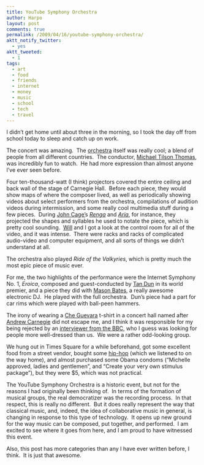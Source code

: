 ```yaml
---
title: YouTube Symphony Orchestra
author: Harpo
layout: post
comments: true
permalink: /2009/04/16/youtube-symphony-orchestra/
aktt_notify_twitter:
  - yes
aktt_tweeted:
  - 1
tags:
  - art
  - food
  - friends
  - internet
  - money
  - music
  - school
  - tech
  - travel
---
```

I didn&#8217;t get home until about three in the morning, so I took the day off from school today to sleep and catch up on work.

The concert was amazing.  The <a href="http://www.youtube.com/symphony" target="_blank">orchestra</a> itself was really cool; a blend of people from all different countries.  The conductor, <a href="http://en.wikipedia.org/wiki/Michael_Tilson_Thomas" target="_blank">Michael Tilson Thomas</a>, was incredibly fun to watch.  He had more expression than almost anyone I&#8217;ve ever seen before.

Four ten-thousand-watt (I think) projectors covered the entire ceiling and back wall of the stage of Carnegie Hall.  Before each piece, they would show maps of where the composer lived, as well as periodically showing videos about select performers from the orchestra, compilations of audition videos during intermission, and some really cool multimedia stuff during a few pieces.  During <a href="http://en.wikipedia.org/wiki/John_Cage" target="_blank">John Cage&#8217;</a>s <a href="http://www.johncage.info/workscage/renga.html" target="_blank"><em>Renga</em></a> and <a href="http://www.johncage.info/workscage/aria.html" target="_blank"><em>Aria</em></a>, for instance, they projected the shapes and syllables he used to notate the piece, which is pretty cool sounding.  <a href="http://willszal.com" target="_blank">Will</a> and I got a look at the control room for all of the video, and it was intense.  There were racks and racks of complicated audio-video and computer equipment, and all sorts of things we didn&#8217;t understand at all.

The orchestra also played *Ride of the Valkyries*, which is pretty much the most epic piece of music ever.

For me, the two highlights of the performance were the Internet Symphony No. 1, *Eroica*, composed and guest-conducted by <a href="http://en.wikipedia.org/wiki/Tan_Dun" target="_blank">Tan Dun</a> in its world premier, and a piece they did with <a href="http://masonicelectronica.com/" target="_blank">Mason Bates</a>, a really awesome electronic DJ.  He played with the full orchestra.  Dun&#8217;s piece had a part for car rims which were played with ball-peen hammers.

The irony of wearing a <a href="http://en.wikipedia.org/wiki/Che_Guevara" target="_blank">Che Guevara</a> t-shirt in a concert hall named after <a href="http://en.wikipedia.org/wiki/Andrew_Carnegie" target="_blank">Andrew Carnegie</a> did not escape me, and I think it was responsible for my being rejected by an <a href="http://news.bbc.co.uk/2/hi/americas/8001253.stm" target="_blank">interviewer from the BBC</a>, who I guess was looking for people more well-dressed than us.  We were a rather odd-looking group.

We hung out in Times Square for a while beforehand, got some excellent food from a street vendor, bought some <a href="http://www.myspace.com/talmudkilla" target="_blank">hip-hop</a> (which we listened to on the way home), and almost purchased some Obama condoms (&#8220;Michelle approved, ladies and gentlemen&#8221;, and &#8220;Create your very own stimulus package&#8221;), but they were $5, which was not practical.

The YouTube Symphony Orchestra is a historic event, but not for the reasons I had originally been thinking of.  In terms of the formation of musical groups, the real democratizer was the recording process.  In that respect, this is really no different.  But it does really represent the way that classical music, and, indeed, the idea of collaborative music in general, is changing in response to this type of technology.  It opens up new ground for the way music can be composed, put together, and performed.  I am excited to see where it goes from here, and I am proud to have witnessed this event.

Also, this post has more categories than any I have ever written before, I think.  It is just that awesome.